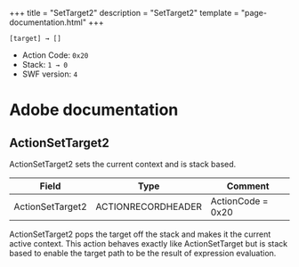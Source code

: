 +++
title = "SetTarget2"
description = "SetTarget2"
template = "page-documentation.html"
+++

```
[target] → []
```

- Action Code: `0x20`
- Stack: `1 → 0`
- SWF version: `4`

# Adobe documentation

## ActionSetTarget2

ActionSetTarget2 sets the current context and is stack based.

| Field            | Type               | Comment           |
|------------------|--------------------|-------------------|
| ActionSetTarget2 | ACTIONRECORDHEADER | ActionCode = 0x20 |

ActionSetTarget2 pops the target off the stack and makes it the current active context.
This action behaves exactly like ActionSetTarget but is stack based to enable the target path to be the result of
expression evaluation.
